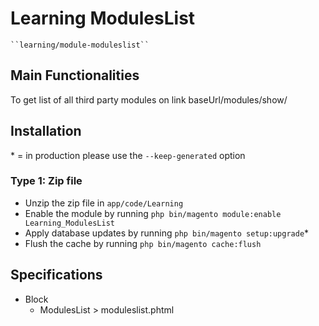 # Learning ModulesList

    ``learning/module-moduleslist``

## Main Functionalities
To get list of all third party modules on link baseUrl/modules/show/

## Installation
\* = in production please use the `--keep-generated` option

### Type 1: Zip file

 - Unzip the zip file in `app/code/Learning`
 - Enable the module by running `php bin/magento module:enable Learning_ModulesList`
 - Apply database updates by running `php bin/magento setup:upgrade`\*
 - Flush the cache by running `php bin/magento cache:flush`

## Specifications

 - Block
	- ModulesList > moduleslist.phtml



